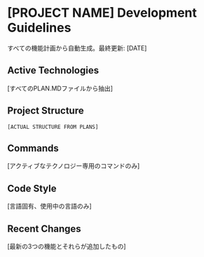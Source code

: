 # [PROJECT NAME] Development Guidelines

すべての機能計画から自動生成。最終更新: [DATE]

## Active Technologies
[すべてのPLAN.MDファイルから抽出]

## Project Structure
```
[ACTUAL STRUCTURE FROM PLANS]
```

## Commands
[アクティブなテクノロジー専用のコマンドのみ]

## Code Style
[言語固有、使用中の言語のみ]

## Recent Changes
[最新の3つの機能とそれらが追加したもの]

<!-- MANUAL ADDITIONS START -->
<!-- MANUAL ADDITIONS END -->